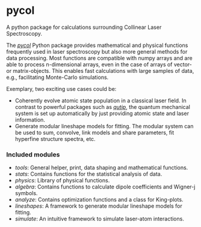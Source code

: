 pycol
=====

A python package for calculations surrounding Collinear Laser Spectroscopy.

The [_pycol_](https://github.com/lasersphere/pycol) Python package provides mathematical and physical functions
frequently used in laser spectroscopy but also more general methods for data processing. 
Most functions are compatible with numpy arrays and are able to process n-dimensional arrays,
even in the case of arrays of vector- or matrix-objects. This enables fast calculations with large samples of data,
e.g., facilitating Monte-Carlo simulations.

Exemplary, two exciting use cases could be:
- Coherently evolve atomic state population in a classical laser field. 
In contrast to powerful packages such as [_qutip_](https://qutip.org/),
the quantum mechanical system is set up automatically by just providing atomic state and laser information.
- Generate modular lineshape models for fitting. The modular system can be used
to sum, convolve, link models and share parameters, fit hyperfine structure spectra, etc.


### Included modules

- _tools_: General helper, print, data shaping and mathematical functions.
- _stats_: Contains functions for the statistical analysis of data.
- _physics_: Library of physical functions.
- _algebra_: Contains functions to calculate dipole coefficients and Wigner-j symbols.
- _analyze_: Contains optimization functions and a class for King-plots.
- _lineshapes_: A framework to generate modular lineshape models for fitting.
- _simulate_: An intuitive framework to simulate laser-atom interactions.
